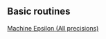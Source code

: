 ## Basic routines

[Machine Epsilon (All precisions)](https://ammonhepworth.github.io/MATH4610/maceps/macepsMan)

